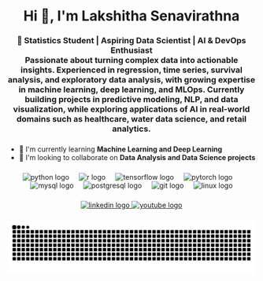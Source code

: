 <h1 align="center">Hi 👋, I'm Lakshitha Senavirathna</h1>

###

<h3 align="center">
🔬 Statistics Student | Aspiring Data Scientist | AI & DevOps Enthusiast <br> 
Passionate about turning complex data into actionable insights. Experienced in regression, time series, survival analysis, and exploratory data analysis, with growing expertise in machine learning, deep learning, and MLOps. Currently building projects in predictive modeling, NLP, and data visualization, while exploring applications of AI in real-world domains such as healthcare, water data science, and retail analytics.
</h3>

###

- 🌱 I'm currently learning **Machine Learning and Deep Learning**  
- 👯 I'm looking to collaborate on **Data Analysis and Data Science projects**  

###

<div align="center">
  <img src="https://skillicons.dev/icons?i=py" height="60" alt="python logo"  />
  <img width="12" />
  <img src="https://skillicons.dev/icons?i=r" height="60" alt="r logo"  />
  <img width="12" />
  <img src="https://skillicons.dev/icons?i=tensorflow" height="60" alt="tensorflow logo"  />
  <img width="12" />
  <img src="https://skillicons.dev/icons?i=pytorch" height="60" alt="pytorch logo"  />
  <img width="12" />
  <img src="https://skillicons.dev/icons?i=mysql" height="60" alt="mysql logo"  />
  <img width="12" />
  <img src="https://skillicons.dev/icons?i=postgres" height="60" alt="postgresql logo"  />
  <img width="12" />
  <img src="https://skillicons.dev/icons?i=git" height="60" alt="git logo"  />
  <img width="12" />
  <img src="https://skillicons.dev/icons?i=linux" height="60" alt="linux logo"  />
</div>

###

<div align="center">
  <a href="https://linkedin.com/in/lakshitha-s-senavirathna" target="_blank">
    <img src="https://img.shields.io/static/v1?message=LinkedIn&logo=linkedin&label=&color=0077B5&logoColor=white&labelColor=&style=for-the-badge" height="25" alt="linkedin logo"  />
  </a>
  <a href="https://www.youtube.com/@lakshitha_senavirathna" target="_blank">
    <img src="https://img.shields.io/static/v1?message=YouTube&logo=youtube&label=&color=FF0000&logoColor=white&labelColor=&style=for-the-badge" height="25" alt="youtube logo"  />
  </a>
</div>

###

<picture>
  <source media="(prefers-color-scheme: dark)" srcset="https://raw.githubusercontent.com/lakshithasenavirathna/lakshithasenavirathna/output/pacman-contribution-graph-dark.svg">
  <source media="(prefers-color-scheme: light)" srcset="https://raw.githubusercontent.com/lakshithasenavirathna/lakshithasenavirathna/output/pacman-contribution-graph.svg">
  <img alt="pacman contribution graph" src="https://raw.githubusercontent.com/lakshithasenavirathna/lakshithasenavirathna/output/pacman-contribution-graph.svg">
</picture>

###
